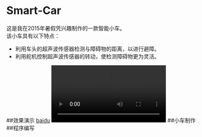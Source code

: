 # Smart-Car
这是我在2015年暑假凭兴趣制作的一款智能小车。  
该小车具有以下特点：  
* 利用车头的超声波传感器检测与障碍物的距离，以进行避障。  
* 利用舵机控制超声波传感器的转动，使检测障碍物更为灵活。

##效果演示
[baidu](http://www.baidu.com)
![car](https://github.com/Jason-Flash/Smart-Car/blob/master/image/SmartCar.mp4)
##小车制作
##程序编写
